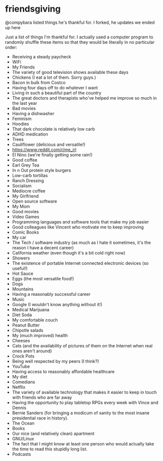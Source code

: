 # friendsgiving
@compybara listed things he's thankful for. I forked, he updates we ended up here


Just a list of things I'm thankful for. I actually used a computer program to randomly shuffle these items so that they would be literally in no particular order:
- Receiving a steady paycheck
- WiFi
- My Friends
- The variety of good television shows available these days
- Chickens (I eat a lot of them. Sorry guys.)
- Bacon in bulk from Costco
- Having four days off to do whatever I want
- Living in such a beautiful part of the country
- The great doctors and therapists who've helped me improve so much in the last year
- Bad movies
- Having a dishwasher
- Feminism
- Hoodies
- That dark chocolate is relatively low carb
- ADHD medication
- Trees
- Cauliflower (delicious and versatile!)
- https://www.reddit.com/r/me_irl
- El Nino (we're finally getting some rain!)
- Good coffee
- Earl Grey Tea
- In n Out protein style burgers
- Low-carb tortillas
- Ranch Dressing
- Socialism
- Mediocre coffee
- My Girlfriend
- Open source software
- My Mom
- Good movies
- Video Games
- Programming languages and software tools that make my job easier
- Good colleagues like Vincent who motivate me to keep improving
- Comic Books
- My car
- The Tech / software industry (as much as I hate it sometimes, it's the reason I have a decent career)
- California weather (even though it's a bit cold right now)
- Showers
- The existence of portable Internet connected electronic devices (so useful!)
- Hot Sauce
- Eggs (the most versatile food!)
- Dogs
- Mountains
- Having a reasonably successful career
- Music
- Google (I wouldn't know anything without it!)
- Medical Marijuana
- Diet Soda
- My comfortable couch
- Peanut Butter
- Chipotle salads
- My (much improved) health
- Cheeses
- Cats (and the availability of pictures of them on the Internet when real ones aren't around)
- Crock Pots
- Being well respected by my peers (I think?)
- YouTube
- Having access to reasonably affordable healthcare
- My diet
- Comedians
- Netflix
- The variety of available technology that makes it easier to keep in touch with friends who are far away
- Having the opportunity to play tabletop RPGs every week with Vince and Dennis
- Bernie Sanders (for bringing a modicum of sanity to the most insane presidential race in history).
- The Ocean
- Books
- Our nice (and relatively clean) apartment
- GNU/Linux
- The fact that I might know at least one person who would actually take the time to read this stupidly long list.
- Podcasts
